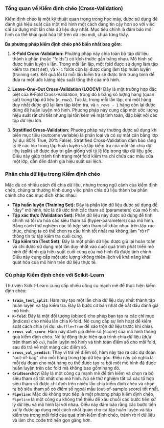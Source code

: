### Tổng quan về Kiểm định chéo (Cross-Validation)

Kiểm định chéo là một kỹ thuật quan trọng trong học máy, được sử dụng để đánh giá hiệu suất của một mô hình một cách đáng tin cậy hơn so với việc chỉ sử dụng một lần chia dữ liệu duy nhất. Mục tiêu chính là đảm bảo mô hình có thể khái quát hóa tốt trên dữ liệu mới, chưa từng thấy.

**Ba phương pháp kiểm định chéo phổ biến nhất bao gồm:**

1.  **K-Fold Cross-Validation:** Phương pháp này chia toàn bộ tập dữ liệu thành `k` phần (hoặc "folds") có kích thước gần bằng nhau. Mô hình sẽ được huấn luyện `k` lần. Trong mỗi lần lặp, một fold được sử dụng làm tập kiểm tra (test set), và `k-1` folds còn lại được dùng làm tập huấn luyện (training set). Kết quả lỗi từ mỗi lần kiểm tra sẽ được tính trung bình để đưa ra một ước lượng hiệu suất tổng thể của mô hình.

2.  **Leave-One-Out Cross-Validation (LOOCV):** Đây là một trường hợp đặc biệt của K-Fold Cross-Validation, trong đó `k` bằng số lượng hàng (quan sát) trong tập dữ liệu (`n_rows`). Tức là, trong mỗi lần lặp, chỉ một hàng duy nhất được giữ lại làm tập kiểm tra, và `n_rows - 1` hàng còn lại được dùng để huấn luyện mô hình. Phương pháp này cung cấp một ước lượng hiệu suất rất chi tiết nhưng lại tốn kém về mặt tính toán, đặc biệt với các tập dữ liệu lớn.

3.  **Stratified Cross-Validation:** Phương pháp này thường được sử dụng khi biến mục tiêu (outcome variable) là phân loại và có sự mất cân bằng lớp (ví dụ: 80% True, 20% False). Stratified Cross-Validation đảm bảo rằng tỷ lệ các lớp trong tập huấn luyện và tập kiểm tra của mỗi lần chia dữ liệu (split) sẽ được duy trì gần giống với tỷ lệ lớp trong tập dữ liệu gốc. Điều này giúp tránh tình trạng một fold kiểm tra chỉ chứa các mẫu của một lớp, dẫn đến đánh giá hiệu suất sai lệch.

### Phân chia dữ liệu trong Kiểm định chéo

Mặc dù có nhiều cách để chia dữ liệu, nhưng trong ngữ cảnh của kiểm định chéo, chúng ta thường hình dung việc phân chia dữ liệu thành ba phần chính cho các mục đích khác nhau:

*   **Tập huấn luyện (Training Set):** Đây là phần lớn dữ liệu được sử dụng để "dạy" mô hình, tức là để ước tính các tham số (parameters) của mô hình.
*   **Tập xác thực (Validation Set):** Phần dữ liệu này được sử dụng để tinh chỉnh và tối ưu hóa các siêu tham số (hyper-parameters) của mô hình. Bằng cách thử nghiệm các tổ hợp siêu tham số khác nhau trên tập xác thực, chúng ta có thể chọn ra cấu hình tốt nhất mà không làm "rò rỉ" thông tin từ tập kiểm tra cuối cùng.
*   **Tập kiểm tra (Test Set):** Đây là một phần dữ liệu được giữ lại hoàn toàn và chỉ được sử dụng một lần duy nhất vào cuối quá trình phát triển mô hình để đánh giá hiệu suất cuối cùng của mô hình đã được tinh chỉnh. Điều này cung cấp một ước lượng không thiên lệch về khả năng khái quát hóa của mô hình trên dữ liệu thực tế.

### Cú pháp Kiểm định chéo với Scikit-Learn

Thư viện Scikit-Learn cung cấp nhiều công cụ mạnh mẽ để thực hiện kiểm định chéo:

*   **`train_test_split`**: Hàm này tạo một lần chia dữ liệu duy nhất thành tập huấn luyện và tập kiểm tra. Đây là bước cơ bản nhất để bắt đầu đánh giá mô hình.
*   **`K-fold`**: Đây là một đối tượng (object) cho phép bạn tạo ra các chỉ mục (indices) cho nhiều lần chia K-fold. Nó cung cấp sự linh hoạt để kiểm soát cách chia (ví dụ: `shuffle=True` để xáo trộn dữ liệu trước khi chia).
*   **`cross_val_score`**: Hàm này đánh giá điểm số (score) của mô hình thông qua kiểm định chéo. Nó tự động thực hiện quá trình chia dữ liệu (dựa trên tham số `cv`), huấn luyện mô hình và tính toán điểm số cho mỗi fold, sau đó trả về một mảng các điểm số.
*   **`cross_val_predict`**: Thay vì trả về điểm số, hàm này tạo ra các dự đoán "out-of-bag" cho mỗi hàng trong tập dữ liệu gốc. Điều này có nghĩa là mỗi dự đoán cho một hàng cụ thể được tạo ra bởi một mô hình đã được huấn luyện trên các fold mà không bao gồm hàng đó.
*   **`GridSearchCV`**: Đây là một công cụ mạnh mẽ để tìm kiếm và chọn ra bộ siêu tham số tốt nhất cho mô hình. Nó sẽ thử nghiệm tất cả các tổ hợp siêu tham số được chỉ định trên nhiều lần chia kiểm định chéo và chọn ra bộ siêu tham số có điểm số ngoài mẫu (out-of-sample score) tốt nhất.
*   **`Pipeline`**: Mặc dù không trực tiếp là một phương pháp kiểm định chéo, `Pipeline` là một công cụ không thể thiếu để xâu chuỗi các bước tiền xử lý dữ liệu và mô hình lại với nhau. Điều này đảm bảo rằng các bước tiền xử lý được áp dụng một cách nhất quán cho cả tập huấn luyện và tập kiểm tra trong mỗi fold của quá trình kiểm định chéo, tránh rò rỉ dữ liệu và làm cho code trở nên gọn gàng hơn.

